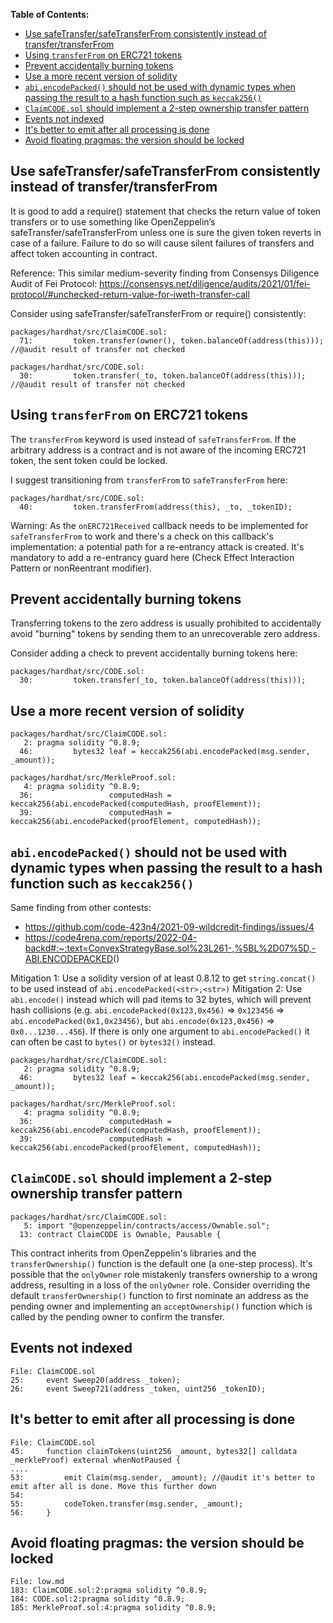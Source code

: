 **Table of Contents:**

- [Use safeTransfer/safeTransferFrom consistently instead of transfer/transferFrom](#use-safetransfersafetransferfrom-consistently-instead-of-transfertransferfrom)
- [Using `transferFrom` on ERC721 tokens](#using-transferfrom-on-erc721-tokens)
- [Prevent accidentally burning tokens](#prevent-accidentally-burning-tokens)
- [Use a more recent version of solidity](#use-a-more-recent-version-of-solidity)
- [`abi.encodePacked()` should not be used with dynamic types when passing the result to a hash function such as `keccak256()`](#abiencodepacked-should-not-be-used-with-dynamic-types-when-passing-the-result-to-a-hash-function-such-as-keccak256)
- [`ClaimCODE.sol` should implement a 2-step ownership transfer pattern](#claimcodesol-should-implement-a-2-step-ownership-transfer-pattern)
- [Events not indexed](#events-not-indexed)
- [It's better to emit after all processing is done](#its-better-to-emit-after-all-processing-is-done)
- [Avoid floating pragmas: the version should be locked](#avoid-floating-pragmas-the-version-should-be-locked)

## Use safeTransfer/safeTransferFrom consistently instead of transfer/transferFrom

It is good to add a require() statement that checks the return value of token transfers or to use something like OpenZeppelin’s safeTransfer/safeTransferFrom unless one is sure the given token reverts in case of a failure. Failure to do so will cause silent failures of transfers and affect token accounting in contract.

Reference: This similar medium-severity finding from Consensys Diligence Audit of Fei Protocol: <https://consensys.net/diligence/audits/2021/01/fei-protocol/#unchecked-return-value-for-iweth-transfer-call>

Consider using safeTransfer/safeTransferFrom or require() consistently:

```solidity
packages/hardhat/src/ClaimCODE.sol:
  71:         token.transfer(owner(), token.balanceOf(address(this))); //@audit result of transfer not checked

packages/hardhat/src/CODE.sol:
  30:         token.transfer(_to, token.balanceOf(address(this))); //@audit result of transfer not checked
```

## Using `transferFrom` on ERC721 tokens

The `transferFrom` keyword is used instead of `safeTransferFrom`. If the arbitrary address is a contract and is not aware of the incoming ERC721 token, the sent token could be locked.

I suggest transitioning from `transferFrom` to `safeTransferFrom` here:

```solidity
packages/hardhat/src/CODE.sol:
  40:         token.transferFrom(address(this), _to, _tokenID); 
```

Warning: As the `onERC721Received` callback needs to be implemented for `safeTransferFrom` to work and there's a check on this callback's implementation: a potential path for a re-entrancy attack is created. It's mandatory to add a re-entrancy guard here (Check Effect Interaction Pattern or nonReentrant modifier).

## Prevent accidentally burning tokens

Transferring tokens to the zero address is usually prohibited to accidentally avoid "burning" tokens by sending them to an unrecoverable zero address.

Consider adding a check to prevent accidentally burning tokens here:

```solidity
packages/hardhat/src/CODE.sol:
  30:         token.transfer(_to, token.balanceOf(address(this)));
```

## Use a more recent version of solidity

```solidity
packages/hardhat/src/ClaimCODE.sol:
   2: pragma solidity ^0.8.9;
  46:         bytes32 leaf = keccak256(abi.encodePacked(msg.sender, _amount));

packages/hardhat/src/MerkleProof.sol:
   4: pragma solidity ^0.8.9;
  36:                 computedHash = keccak256(abi.encodePacked(computedHash, proofElement));
  39:                 computedHash = keccak256(abi.encodePacked(proofElement, computedHash));
```

## `abi.encodePacked()` should not be used with dynamic types when passing the result to a hash function such as `keccak256()`

Same finding from other contests:

- <https://github.com/code-423n4/2021-09-wildcredit-findings/issues/4>
- <https://code4rena.com/reports/2022-04-backd#:~:text=ConvexStrategyBase.sol%23L261-,%5BL%2D07%5D,-ABI.ENCODEPACKED>()

Mitigation 1: Use a solidity version of at least 0.8.12 to get `string.concat()` to be used instead of `abi.encodePacked(<str>,<str>)`
Mitigation 2: Use `abi.encode()` instead which will pad items to 32 bytes, which will prevent hash collisions (e.g. `abi.encodePacked(0x123,0x456)` => `0x123456` => `abi.encodePacked(0x1,0x23456)`, but `abi.encode(0x123,0x456)` => `0x0...1230...456`). If there is only one argument to `abi.encodePacked()` it can often be cast to `bytes()` or `bytes32()` instead.

```solidity
packages/hardhat/src/ClaimCODE.sol:
   2: pragma solidity ^0.8.9;
  46:         bytes32 leaf = keccak256(abi.encodePacked(msg.sender, _amount));

packages/hardhat/src/MerkleProof.sol:
   4: pragma solidity ^0.8.9;
  36:                 computedHash = keccak256(abi.encodePacked(computedHash, proofElement));
  39:                 computedHash = keccak256(abi.encodePacked(proofElement, computedHash));
```

## `ClaimCODE.sol` should implement a 2-step ownership transfer pattern

```solidity
packages/hardhat/src/ClaimCODE.sol:
   5: import "@openzeppelin/contracts/access/Ownable.sol";
  13: contract ClaimCODE is Ownable, Pausable {
```

This contract inherits from OpenZeppelin's libraries and the `transferOwnership()` function is the default one (a one-step process). It's possible that the `onlyOwner` role mistakenly transfers ownership to a wrong address, resulting in a loss of the `onlyOwner` role. Consider overriding the default `transferOwnership()` function to first nominate an address as the pending owner and implementing an `acceptOwnership()` function which is called by the pending owner to confirm the transfer.

## Events not indexed

```solidity
File: ClaimCODE.sol
25:     event Sweep20(address _token);
26:     event Sweep721(address _token, uint256 _tokenID);
```

## It's better to emit after all processing is done

```solidity
File: ClaimCODE.sol
45:     function claimTokens(uint256 _amount, bytes32[] calldata _merkleProof) external whenNotPaused {
....
53:         emit Claim(msg.sender, _amount); //@audit it's better to emit after all is done. Move this further down
54: 
55:         codeToken.transfer(msg.sender, _amount);
56:     }

```

## Avoid floating pragmas: the version should be locked

```solidity
File: low.md
183: ClaimCODE.sol:2:pragma solidity ^0.8.9;
184: CODE.sol:2:pragma solidity ^0.8.9;
185: MerkleProof.sol:4:pragma solidity ^0.8.9;
```
